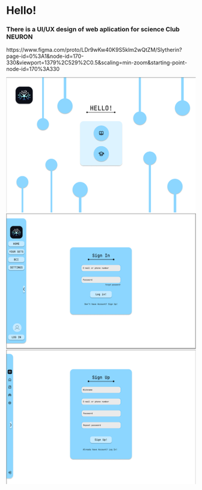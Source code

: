 <h1>Hello!</h1>

<h3>There is a UI/UX design of web aplication for science Club NEURON </h3>
<p>https://www.figma.com/proto/LDr9wKw40K9S5klm2wQtZM/Slytherin?page-id=0%3A1&node-id=170-330&viewport=1379%2C529%2C0.5&scaling=min-zoom&starting-point-node-id=170%3A330</p>
<img src="landing_page.png" alt="Alt text" title="Optional title">
<img src="login.png" alt="Alt text" title="Optional title">
<img src="login2.png" alt="Alt text" title="Optional title">
